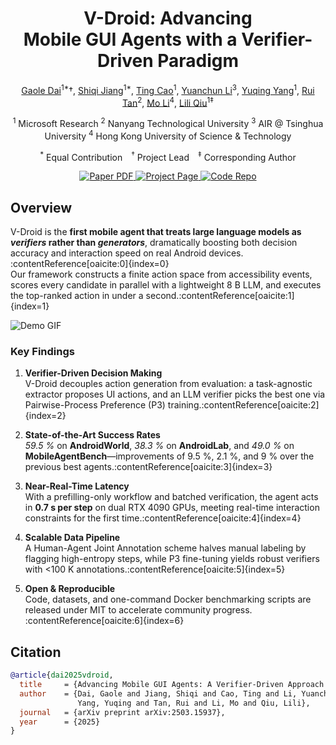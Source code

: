 <div align="center">
<h1>V-Droid: Advancing Mobile&nbsp;GUI&nbsp;Agents with a Verifier-Driven Paradigm</h1>

[Gaole Dai](https://maginadai.github.io/daigaole/)<sup>1*</sup>†, 
[Shiqi Jiang]((https://chrisplus.me/))<sup>1*</sup>, 
[Ting Cao](https://github.com/ticao)<sup>1</sup>, 
[Yuanchun Li](https://paperswithcode.com/author/yuanchun-li)<sup>3</sup>, 
[Yuqing Yang](https://github.com/yuqyang)<sup>1</sup>, 
[Rui Tan](https://tanrui.me/)<sup>2</sup>, 
[Mo Li](https://cse.hkust.edu.hk/faculty/lim/)<sup>4</sup>, 
[Lili Qiu](https://www.microsoft.com/en-us/research/people/liliqiu/)<sup>1‡</sup>  

<sup>1</sup> Microsoft Research   <sup>2</sup> Nanyang Technological University   <sup>3</sup> AIR @ Tsinghua University   <sup>4</sup> Hong Kong University of Science & Technology  

<sup>*</sup> Equal Contribution <sup>†</sup> Project Lead <sup>‡</sup> Corresponding Author  

<a href="https://arxiv.org/abs/2503.15937">
  <img src="https://img.shields.io/badge/arXiv-2503.15937-red" alt="Paper PDF">
</a>
<a href="https://v-droid-gui.github.io/">
  <img src="https://img.shields.io/badge/Project_Page-V-Droid-green" alt="Project Page">
</a>
<a href="https://github.com/v-droid-gui/V-Droid">
  <img src="https://img.shields.io/badge/Code-GitHub-blue" alt="Code Repo">
</a>
</div>


## Overview
V-Droid is the **first mobile agent that treats large language models as _verifiers_ rather than _generators_**, dramatically boosting both decision accuracy and interaction speed on real Android devices.&#8203;:contentReference[oaicite:0]{index=0}  
Our framework constructs a finite action space from accessibility events, scores every candidate in parallel with a lightweight 8 B LLM, and executes the top-ranked action in under a second.&#8203;:contentReference[oaicite:1]{index=1}

![Demo GIF](./assets/v-droid-intro.gif)


### Key Findings
1. **Verifier-Driven Decision Making**  
   V-Droid decouples action generation from evaluation: a task-agnostic extractor proposes UI actions, and an LLM verifier picks the best one via Pairwise-Process Preference (P3) training.&#8203;:contentReference[oaicite:2]{index=2}  

2. **State-of-the-Art Success Rates**  
   *59.5 %* on **AndroidWorld**, *38.3 %* on **AndroidLab**, and *49.0 %* on **MobileAgentBench**—improvements of 9.5 %, 2.1 %, and 9 % over the previous best agents.&#8203;:contentReference[oaicite:3]{index=3}  

3. **Near-Real-Time Latency**  
   With a prefilling-only workflow and batched verification, the agent acts in **0.7 s per step** on dual RTX 4090 GPUs, meeting real-time interaction constraints for the first time.&#8203;:contentReference[oaicite:4]{index=4}  

4. **Scalable Data Pipeline**  
   A Human-Agent Joint Annotation scheme halves manual labeling by flagging high-entropy steps, while P3 fine-tuning yields robust verifiers with <100 K annotations.&#8203;:contentReference[oaicite:5]{index=5}  

5. **Open & Reproducible**  
   Code, datasets, and one-command Docker benchmarking scripts are released under MIT to accelerate community progress.&#8203;:contentReference[oaicite:6]{index=6}  


## Citation
```bibtex
@article{dai2025vdroid,
  title     = {Advancing Mobile GUI Agents: A Verifier-Driven Approach to Practical Deployment},
  author    = {Dai, Gaole and Jiang, Shiqi and Cao, Ting and Li, Yuanchun and
               Yang, Yuqing and Tan, Rui and Li, Mo and Qiu, Lili},
  journal   = {arXiv preprint arXiv:2503.15937},
  year      = {2025}
}
